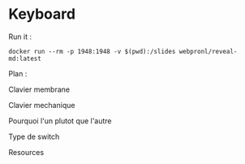 # Keyboard

Run it : 

`docker run --rm -p 1948:1948 -v $(pwd):/slides webpronl/reveal-md:latest` 


Plan : 

 

Clavier membrane 

Clavier mechanique 

Pourquoi l'un plutot que l'autre 

Type de switch

Resources 

